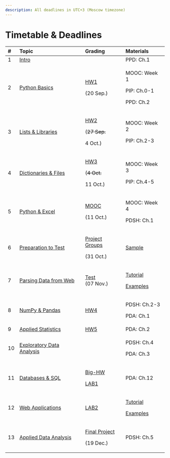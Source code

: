 ```yaml
---
description: All deadlines in UTC+3 (Moscow timezone)
---
```


# Timetable & Deadlines

<table>
  <thead>
    <tr>
      <th style="text-align:left">#</th>
      <th style="text-align:left">Topic</th>
      <th style="text-align:left">Grading</th>
      <th style="text-align:left">Materials</th>
    </tr>
  </thead>
  <tbody>
    <tr>
      <td style="text-align:left">1</td>
      <td style="text-align:left"><a href="../seminar-1/in-class/">Intro</a>
      </td>
      <td style="text-align:left"></td>
      <td style="text-align:left">PPD: Ch.1</td>
    </tr>
    <tr>
      <td style="text-align:left">2</td>
      <td style="text-align:left"><a href="../seminar-2/in-class/">Python Basics</a> 
      </td>
      <td style="text-align:left">
        <p><a href="../seminar-1/hometasks/hw1.md">HW1</a> 
        </p>
        <p>(20 Sep.)</p>
      </td>
      <td style="text-align:left">
        <p>MOOC: Week 1</p>
        <p>PIP: Ch.0-1</p>
        <p>PPD: Ch.2</p>
      </td>
    </tr>
    <tr>
      <td style="text-align:left">3</td>
      <td style="text-align:left"><a href="../seminar-3/in-class/">Lists &amp; Libraries</a>
      </td>
      <td style="text-align:left">
        <p><a href="../seminar-2/hometasks/hw2.md">HW2</a> 
        </p>
        <p>(<del>27 Sep.</del>
        </p>
        <p>4 Oct.)</p>
      </td>
      <td style="text-align:left">
        <p>MOOC: Week 2</p>
        <p>PIP: Ch.2-3</p>
      </td>
    </tr>
    <tr>
      <td style="text-align:left">4</td>
      <td style="text-align:left"><a href="../seminar-4/in-class/">Dictionaries &amp; Files</a>
      </td>
      <td style="text-align:left">
        <p><a href="../seminar-3/hometasks/hw3.md">HW3</a> 
        </p>
        <p>(<del>4 Oct.</del>
        </p>
        <p>11 Oct.)</p>
      </td>
      <td style="text-align:left">
        <p>MOOC: Week 3</p>
        <p>PIP: Ch.4-5</p>
      </td>
    </tr>
    <tr>
      <td style="text-align:left">5</td>
      <td style="text-align:left"><a href="../seminar-5/untitled/">Python &amp; Excel</a>
      </td>
      <td style="text-align:left">
        <p><a href="grading/mooc.md">MOOC</a> 
        </p>
        <p>(11 Oct.)</p>
      </td>
      <td style="text-align:left">
        <p>MOOC: Week 4</p>
        <p>PDSH: Ch.1</p>
      </td>
    </tr>
    <tr>
      <td style="text-align:left">6</td>
      <td style="text-align:left"><a href="../seminar-6/6-test-preparation/">Preparation to Test</a>
      </td>
      <td style="text-align:left">
        <p><a href="grading/final-project.md">Project Groups</a>
        </p>
        <p>(31 Oct.)</p>
      </td>
      <td style="text-align:left"><a href="../seminar-6/test.md">Sample</a>
      </td>
    </tr>
    <tr>
      <td style="text-align:left">7</td>
      <td style="text-align:left"><a href="../seminar-7/untitled.md">Parsing Data from Web</a>
      </td>
      <td style="text-align:left"><a href="../seminar-6/test.md">Test</a>
        <br />(07 Nov.)</td>
      <td style="text-align:left">
        <p><a href="https://www.datacamp.com/community/tutorials/web-scraping-using-python?utm_source=adwords_ppc&amp;utm_campaignid=1455363063&amp;utm_adgroupid=65083631748&amp;utm_device=c&amp;utm_keyword=&amp;utm_matchtype=b&amp;utm_network=g&amp;utm_adpostion=&amp;utm_creative=332602034364&amp;utm_targetid=dsa-429603003980&amp;utm_loc_interest_ms=&amp;utm_loc_physical_ms=9047068&amp;gclid=EAIaIQobChMI9-bhpsup6wIVARd7Ch1HqQz1EAAYASAAEgLb7PD_BwE">Tutorial</a>
        </p>
        <p><a href="https://github.com/Macuyiko/webscrapingfordatascience">Examples</a>
        </p>
      </td>
    </tr>
    <tr>
      <td style="text-align:left">8</td>
      <td style="text-align:left"><a href="../seminar-8/untitled.md">NumPy &amp; Pandas</a>
      </td>
      <td style="text-align:left"><a href="../seminar-7/7-hometasks/hw4.md">HW4</a>
      </td>
      <td style="text-align:left">
        <p>PDSH: Ch.2-3</p>
        <p>PDA: Ch.1</p>
      </td>
    </tr>
    <tr>
      <td style="text-align:left">9</td>
      <td style="text-align:left"><a href="../seminar-9/untitled.md">Applied Statistics</a>
      </td>
      <td style="text-align:left"><a href="../seminar-8/8-hometasks/hw5.md">HW5</a>
      </td>
      <td style="text-align:left">PDA: Ch.2</td>
    </tr>
    <tr>
      <td style="text-align:left">10</td>
      <td style="text-align:left"><a href="../seminar-10/untitled.md">Exploratory Data Analysis</a>
      </td>
      <td style="text-align:left"></td>
      <td style="text-align:left">
        <p>PDSH: Ch.4</p>
        <p>PDA: Ch.3</p>
      </td>
    </tr>
    <tr>
      <td style="text-align:left">11</td>
      <td style="text-align:left"><a href="../seminar-11/untitled/">Databases &amp; SQL</a>
      </td>
      <td style="text-align:left">
        <p><a href="../seminar-9/9-hometasks/big-hw.md">Big-HW</a>
        </p>
        <p><a href="../seminar-11/untitled/lab1.md">LAB1</a>
        </p>
      </td>
      <td style="text-align:left">PDA: Ch.12</td>
    </tr>
    <tr>
      <td style="text-align:left">12</td>
      <td style="text-align:left"><a href="../seminar-12/untitled/">Web Applications</a>
      </td>
      <td style="text-align:left"><a href="../seminar-12/untitled/lab2.md">LAB2</a>
      </td>
      <td style="text-align:left">
        <p><a href="https://www.toptal.com/python/telegram-bot-tutorial-python">Tutorial</a>
        </p>
        <p><a href="https://github.com/eternnoir/pyTelegramBotAPI">Examples</a>
        </p>
      </td>
    </tr>
    <tr>
      <td style="text-align:left">13</td>
      <td style="text-align:left"><a href="../seminar-13/untitled.md">Applied Data Analysis</a>
      </td>
      <td style="text-align:left">
        <p><a href="grading/final-project.md">Final Project</a> 
        </p>
        <p>(19 Dec.)</p>
      </td>
      <td style="text-align:left">PDSH: Ch.5</td>
    </tr>
  </tbody>
</table>



